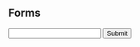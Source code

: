 ## Forms

<form onSubmit={this.myFunction}>
  <input type="text" name="option" />
  <button>Submit</button>
</form>
